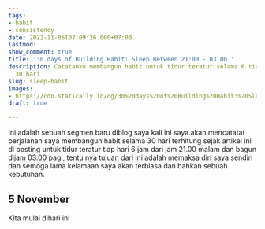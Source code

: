 ```yaml
---
tags:
- habit
- consistency
date: 2022-11-05T07:09:26.000+07:00
lastmod: 
show_comment: true
title: '30 days of Building Habit: Sleep Between 21:00 - 03.00 '
description: Catatanku membangun habit untuk tidur teratur selama 6 tiap hari selama
  30 hari
slug: sleep-habit
images:
- https://cdn.statically.io/og/30%20days%20of%20Building%20Habit:%20Sleep%20Between%2021:00%20-%2003.00.jpg
draft: true

---
```

Ini adalah sebuah segmen baru diblog saya kali ini saya akan mencatatat perjalanan saya membangun habit selama 30 hari terhitung sejak artikel ini di posting untuk tidur teratur tiap hari 6 jam dari jam 21.00 malam dan bagun dijam 03.00 pagi, tentu nya tujuan dari ini adalah memaksa diri saya sendiri dan semoga lama kelamaan saya akan terbiasa dan bahkan sebuah kebutuhan.

## 5 November

Kita mulai dihari ini
